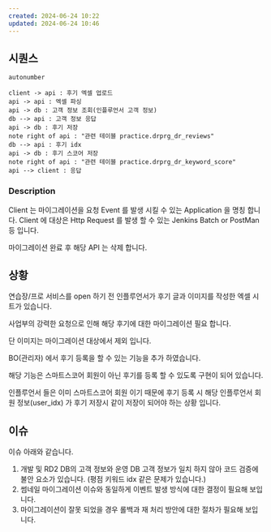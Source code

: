 ```yaml
---
created: 2024-06-24 10:22
updated: 2024-06-24 10:46
---
```

## 시퀀스
```plantuml
autonumber

client -> api : 후기 엑셀 업로드
api -> api : 엑셀 파싱
api -> db : 고객 정보 조회(인플루언서 고객 정보)
db --> api : 고객 정보 응답
api -> db : 후기 저장
note right of api : "관련 테이블 practice.drprg_dr_reviews"
db --> api : 후기 idx
api -> db : 후기 스코어 저장
note right of api : "관련 테이블 practice.drprg_dr_keyword_score"
api --> client : 응답

```

### Description
Client 는 마이그레이션을 요청 Event 를 발생 시킬 수 있는 Application 을 명칭 합니다. 
Client 에 대상은 Http Request 를 발생 할 수 있는 Jenkins Batch or PostMan 등 입니다.

마이그레이션 완료 후 해당 API 는 삭제 합니다.

## 상황

연습장/프로 서비스를 open 하기 전 인플루언서가 후기 글과 이미지를 작성한 엑셀 시트가 있습니다.

사업부의 강력한 요청으로 인해 해당 후기에 대한 마이그레이션 필요 합니다.

단 이미지는 마이그레이션 대상에서 제외 입니다.


BO(관리자) 에서 후기 등록을 할 수 있는 기능을 추가 하였습니다.

해당 기능은 스마트스코어 회원이 아닌 후기를 등록 할 수 있도록 구현이 되어 있습니다.

인플루언서 들은 이미 스마트스코어 회원 이기 때문에 후기 등록 시 해당 인플루언서 회원 정보(user_idx) 가 후기 저장시 같이 저장이 되어야 하는 상황 입니다.

## 이슈

이슈 아래와 같습니다.

1. 개발 및 RD2 DB의 고객 정보와 운영 DB 고객 정보가 일치 하지 않아 코드 검증에 불안 요소가 있습니다. (평점 키워드 idx 같은 문제가 있습니다.)
2. 썸네일 마이그레이션 이슈와 동일하게 이벤트 발생 방식에 대한 결정이 필요해 보입니다.
3. 마이그레이션이 잘못 되었을 경우 롤백과 재 처리 방안에 대한 절차가 필요해 보입니다.
